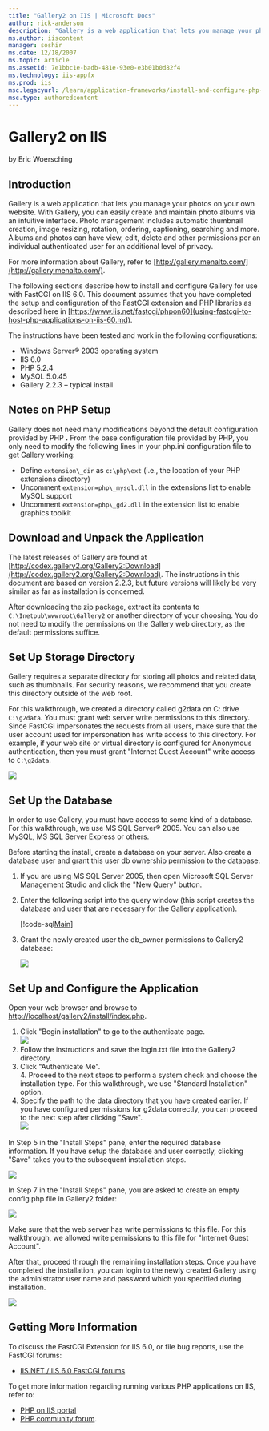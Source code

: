 ```yaml
---
title: "Gallery2 on IIS | Microsoft Docs"
author: rick-anderson
description: "Gallery is a web application that lets you manage your photos on your own website. With Gallery, you can easily create and maintain photo albums via an intui..."
ms.author: iiscontent
manager: soshir
ms.date: 12/18/2007
ms.topic: article
ms.assetid: 7e1bbc1e-badb-481e-93e0-e3b01b0d82f4
ms.technology: iis-appfx
ms.prod: iis
msc.legacyurl: /learn/application-frameworks/install-and-configure-php-applications-on-iis/gallery2-on-iis
msc.type: authoredcontent
---
```

Gallery2 on IIS
====================
by Eric Woersching

## Introduction

Gallery is a web application that lets you manage your photos on your own website. With Gallery, you can easily create and maintain photo albums via an intuitive interface. Photo management includes automatic thumbnail creation, image resizing, rotation, ordering, captioning, searching and more. Albums and photos can have view, edit, delete and other permissions per an individual authenticated user for an additional level of privacy.

For more information about Gallery, refer to [http://gallery.menalto.com/](http://gallery.menalto.com/).

The following sections describe how to install and configure Gallery for use with FastCGI on IIS 6.0. This document assumes that you have completed the setup and configuration of the FastCGI extension and PHP libraries as described here in [https://www.iis.net/fastcgi/phpon60](using-fastcgi-to-host-php-applications-on-iis-60.md).

The instructions have been tested and work in the following configurations:

- Windows Server® 2003 operating system
- IIS 6.0
- PHP 5.2.4
- MySQL 5.0.45
- Gallery 2.2.3 – typical install

## Notes on PHP Setup

Gallery does not need many modifications beyond the default configuration provided by PHP **.** From the base configuration file provided by PHP, you only need to modify the following lines in your php.ini configuration file to get Gallery working:

- Define `extension\_dir` as `c:\php\ext` (i.e., the location of your PHP extensions directory)
- Uncomment `extension=php\_mysql.dll` in the extensions list to enable MySQL support
- Uncomment `extension=php\_gd2.dll` in the extension list to enable graphics toolkit

## Download and Unpack the Application

The latest releases of Gallery are found at [http://codex.gallery2.org/Gallery2:Download](http://codex.gallery2.org/Gallery2:Download). The instructions in this document are based on version 2.2.3, but future versions will likely be very similar as far as installation is concerned.

After downloading the zip package, extract its contents to `C:\Inetpub\wwwroot\Gallery2` or another directory of your choosing. You do not need to modify the permissions on the Gallery web directory, as the default permissions suffice.

## Set Up Storage Directory

Gallery requires a separate directory for storing all photos and related data, such as thumbnails. For security reasons, we recommend that you create this directory outside of the web root.

For this walkthrough, we created a directory called g2data on C: drive `C:\g2data`. You must grant web server write permissions to this directory. Since FastCGI impersonates the requests from all users, make sure that the user account used for impersonation has write access to this directory. For example, if your web site or virtual directory is configured for Anonymous authentication, then you must grant "Internet Guest Account" write access to `C:\g2data`.

[![](gallery2-on-iis/_static/image2.png)](gallery2-on-iis/_static/image1.png)

## Set Up the Database

In order to use Gallery, you must have access to some kind of a database. For this walkthrough, we use MS SQL Server® 2005. You can also use MySQL, MS SQL Server Express or others.

Before starting the install, create a database on your server. Also create a database user and grant this user db ownership permission to the database.

1. If you are using MS SQL Server 2005, then open Microsoft SQL Server Management Studio and click the "New Query" button.
2. Enter the following script into the query window (this script creates the database and user that are necessary for the Gallery application).  

    [!code-sql[Main](gallery2-on-iis/samples/sample1.sql)]
3. Grant the newly created user the db\_owner permissions to Gallery2 database:  

    [![](gallery2-on-iis/_static/image4.png)](gallery2-on-iis/_static/image3.png)

## Set Up and Configure the Application

Open your web browser and browse to [http://localhost/gallery2/install/index.php](http://localhost/gallery2/install/index.php).

1. Click "Begin installation" to go to the authenticate page.  
    [![](gallery2-on-iis/_static/image6.png)](gallery2-on-iis/_static/image5.png)
2. Follow the instructions and save the login.txt file into the Gallery2 directory.
3. Click "Authenticate Me".   
   4. Proceed to the next steps to perform a system check and choose the installation type. For this walkthrough, we use "Standard Installation" option.
4. Specify the path to the data directory that you have created earlier. If you have configured permissions for g2data correctly, you can proceed to the next step after clicking "Save".  
    [![](gallery2-on-iis/_static/image8.png)](gallery2-on-iis/_static/image7.png)

In Step 5 in the "Install Steps" pane, enter the required database information. If you have setup the database and user correctly, clicking "Save" takes you to the subsequent installation steps.

[![](gallery2-on-iis/_static/image10.png)](gallery2-on-iis/_static/image9.png)

In Step 7 in the "Install Steps" pane, you are asked to create an empty config.php file in Gallery2 folder:

[![](gallery2-on-iis/_static/image12.png)](gallery2-on-iis/_static/image11.png)

Make sure that the web server has write permissions to this file. For this walkthrough, we allowed write permissions to this file for "Internet Guest Account".

After that, proceed through the remaining installation steps. Once you have completed the installation, you can login to the newly created Gallery using the administrator user name and password which you specified during installation.

[![](gallery2-on-iis/_static/image14.png)](gallery2-on-iis/_static/image13.png)

## Getting More Information

To discuss the FastCGI Extension for IIS 6.0, or file bug reports, use the FastCGI forums:

- [IIS.NET / IIS 6.0 FastCGI forums](https://forums.iis.net/1103.aspx).

To get more information regarding running various PHP applications on IIS, refer to:

- [PHP on IIS portal](https://php.iis.net/)
- [PHP community forum](https://forums.iis.net/1102.aspx).
